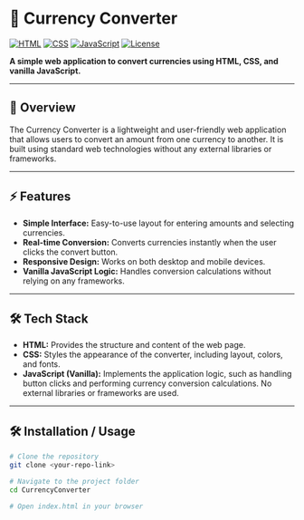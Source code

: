 # 💱 Currency Converter

[![HTML](https://img.shields.io/badge/HTML-v5-orange)](https://developer.mozilla.org/en-US/docs/Web/HTML)
[![CSS](https://img.shields.io/badge/CSS-v3-blue)](https://developer.mozilla.org/en-US/docs/Web/CSS)
[![JavaScript](https://img.shields.io/badge/JavaScript-vanilla-yellow)](https://developer.mozilla.org/en-US/docs/Web/JavaScript)
[![License](https://img.shields.io/badge/License-MIT-green)](LICENSE)

**A simple web application to convert currencies using HTML, CSS, and vanilla JavaScript.**

---

## 🌟 Overview
The Currency Converter is a lightweight and user-friendly web application that allows users to convert an amount from one currency to another. It is built using standard web technologies without any external libraries or frameworks.  

---

## ⚡ Features
- **Simple Interface:** Easy-to-use layout for entering amounts and selecting currencies.  
- **Real-time Conversion:** Converts currencies instantly when the user clicks the convert button.  
- **Responsive Design:** Works on both desktop and mobile devices.  
- **Vanilla JavaScript Logic:** Handles conversion calculations without relying on any frameworks.  

---

## 🛠 Tech Stack
- **HTML:** Provides the structure and content of the web page.  
- **CSS:** Styles the appearance of the converter, including layout, colors, and fonts.  
- **JavaScript (Vanilla):** Implements the application logic, such as handling button clicks and performing currency conversion calculations. No external libraries or frameworks are used.  

---

## 🛠 Installation / Usage

```bash
# Clone the repository
git clone <your-repo-link>

# Navigate to the project folder
cd CurrencyConverter

# Open index.html in your browser
